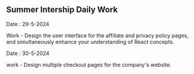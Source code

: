 Summer Intership Daily Work
---------------------------------

Date : 29-5-2024
    
Work
    - Design the user interface for the affiliate and privacy policy pages, and simultaneously 
    enhance your understanding of React concepts.


Date : 30-5-2024

work 
    - Design multiple checkout pages for the company's website.